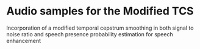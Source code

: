 # Audio samples for the Modified TCS
Incorporation of a modified temporal cepstrum smoothing in both signal to noise ratio and speech presence probability estimation for speech enhancement
